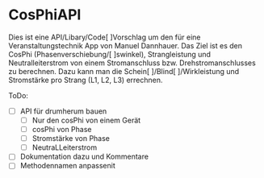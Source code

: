 # CosPhiAPI

Dies ist eine API/Libary/Code[ ]Vorschlag um den für eine Veranstaltungstechnik App von Manuel Dannhauer. Das Ziel ist es den CosPhi (Phasenverschiebung/[ ]swinkel), Strangleistung und Neutralleiterstrom von einem Stromanschluss bzw. Drehstromanschlusses zu berechnen. Dazu kann man die Schein[ ]/Blind[ ]/Wirkleistung und Stromstärke pro Strang (L1, L2, L3) errechnen.


ToDo:
- [ ] API für drumherum bauen
  - [ ] Nur den cosPhi von einem Gerät
  - [ ] cosPhi von Phase
  - [ ] Stromstärke von Phase
  - [ ] NeutraLLeiterstrom
- [ ] Dokumentation dazu und Kommentare
- [ ] Methodennamen anpassenit